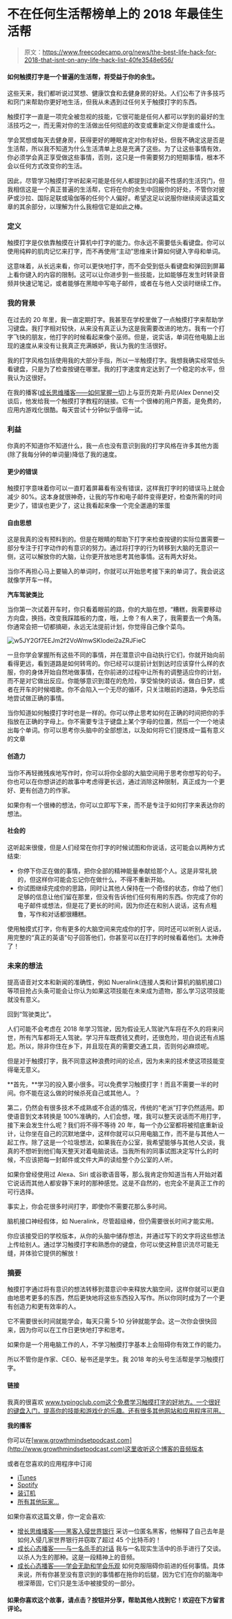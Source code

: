 # 不在任何生活帮榜单上的 2018 年最佳生活帮

> 原文：<https://www.freecodecamp.org/news/the-best-life-hack-for-2018-that-isnt-on-any-life-hack-list-40fe3548e656/>

#### 如何触摸打字是一个普遍的生活帮，将受益于你的余生。

这些天来，我们都听说过冥想、健康饮食和去健身房的好处。人们公布了许多技巧和窍门来帮助你更好地生活，但我从未遇到过任何关于触摸打字的东西。

触摸打字一直是一项完全被忽视的技能，它很可能是任何人都可以学到的最好的生活技巧之一，而无需对你的生活做出任何彻底的改变或重新定义你是谁或什么。

学会冥想或每天去健身房，获得更好的睡眠肯定对你有好处，但我不确定这是否是生活帮，所以我不知道为什么生活清单上总是充满了这些。为了让这些事情有效，你必须学会真正享受做这些事情，否则，这只是一件需要努力的短期事情，根本不会以任何方式改变你的生活。

因此，尽管学习触摸打字听起来可能是任何人都提到过的最不性感的生活窍门，但我相信这是一个真正普遍的生活帮，它将在你的余生中回报你的好处，不管你对披萨或沙拉、国际足联或瑜伽等的任何个人偏好。希望这足以说服你继续阅读这篇文章的其余部分，以理解为什么我相信它是如此之棒。

### 定义

触摸打字是仅依靠触摸在计算机中打字的能力。你永远不需要低头看键盘。你可以使用纯粹的肌肉记忆来打字，而不再使用“主动”思维来计算如何键入字母和单词。

这意味着，从长远来看，你可以更快地打字，而不会受到低头看键盘和弹回到屏幕上看你键入的内容的限制。这可以让你进步到一些技能，比如能够在发生时转录音频并快速记笔记，或者能够在黑暗中写电子邮件，或者在与他人交谈时继续工作。

### 我的背景

在过去的 20 年里，我一直定期打字。我甚至在学校里做了一点触摸打字来帮助学习键盘。我打字相对较快，从来没有真正认为这是我需要改进的地方。我有一个打字飞快的朋友，他打字的时候看起来像个巫师。但是，说实话，单词在他电脑上出现的速度从来没有让我真正充满嫉妒，我认为我的生活很好。

我的打字风格包括使用我的大部分手指，所以一半触摸打字。我想我确实经常低头看键盘，只是为了检查按键在哪里。我的打字速度肯定达到了一个稳定的水平，但我认为这很好。

在我的播客([成长思维播客——如何掌握一切](https://www.growthmindsetpodcast.com/blog/2018/1/28/12the-basics-of-entrepreneurship-how-to-master-anything))上与亚历克斯·丹尼(Alex Denne)交谈后，他发给我一个触摸打字教程的链接。它有一个很棒的用户界面，是免费的，应用内游戏化很酷。每天尝试十分钟似乎值得一试。

### 利益

你真的不知道你不知道什么，我一点也没有意识到我的打字风格在许多其他方面(除了我每分钟的单词量)降低了我的速度。

#### 更少的错误

触摸打字意味着你可以一直盯着屏幕看有没有错误，这样我打字时的错误马上就会减少 80%。这本身就很神奇，让我的写作和电子邮件变得更好，检查所需的时间更少了，错误也更少了，这让我看起来像一个完全邋遢的笨蛋

#### 自由思想

这是我真的没有预料到的。但是在眼睛的帮助下打字来检查按键的实际位置需要一部分专注于打字动作的有意识的努力。通过将打字的行为转移到大脑的无意识一侧，这可以解放你的大脑，让你更开放地思考其他事情。这有两大好处。

当你不再担心马上要输入的单词时，你就可以开始思考接下来的单词了。我会说这就像学开车一样。

**汽车驾驶类比**

当你第一次试着开车时，你只看着眼前的路，你的大脑在想，“糟糕，我需要移动方向盘，换挡，改变我踩踏板的力度，哦，上帝？有人来了，我需要去一个角落。你通常会把一切都搞砸，永远无法提前计划，你觉得自己像个菜鸟。

![w5JY2Gf7EEJm2f2VoWmwSKIodei2aZRJFieC](img/efd4c3723290084a8b8813c7688c7a16.png)

一旦你学会掌握所有这些不同的事情，并在潜意识中自动执行它们，你就开始向前看得更远，看到道路是如何转弯的。你已经可以提前计划到达时应该穿什么样的衣服，你的身体开始自然地做事情，在你前进的过程中让所有的调整适应你的计划，而不是对它做出反应。你能够意识到潜在的危险，享受愉快的谈话，做白日梦，或者在开车的时候唱歌。你不会陷入一个无尽的循环，只关注眼前的道路，争先恐后地尝试做正确的事情。

当你知道如何触摸打字时也是一样的。你可以停止思考如何在正确的时间把你的手指放在正确的字母上。你不需要专注于键盘上某个字母的位置，然后一个一个地读出每个单词。你可以思考你头脑中的全部想法，以及如何将它们提炼成一篇有意义的文章

#### 创造力

当你不再轻微残疾地写作时，你可以将你全部的大脑空间用于思考你想写的句子。你也可以在你想讲述的故事中考虑得更长远，通过消除这种限制，真正成为一个更好、更有创造力的作家。

如果你有一个很棒的想法，你可以立即写下来，而不是专注于如何打字来表达你的想法。

#### 社会的

这听起来很傻，但是人们经常在你打字的时候试图和你说话，这可能会以两种方式结束:

*   你停下你正在做的事情，把你全部的精神能量奉献给那个人。这是非常礼貌的，但这样你可能会忘记你在做什么，不得不重新开始。
*   你试图继续完成你的思路，同时让其他人保持在一个奇怪的状态，你给了他们足够的信息让他们留在那里，但没有告诉他们任何有用的东西。你完成了你的电子邮件或想法，但是花了更长的时间，因为你还在和别人说话，这有点粗鲁，写作和对话都很糟糕。

使用触摸式打字，你有更多的大脑空间来完成你的打字，同时还可以听别人说话，用完整的“真正的英语”句子回答他们，你甚至可以在打字的时候看着他们。太神奇了！

### 未来的想法

提高语音对文本和新闻的准确性，例如 Nueralink(连接人类和计算机的脑机接口)等项目抢占头条可能会让你认为如果这项技能在未来成为遗物，那么学习这项技能就没有意义。

回到“驾驶类比”。

人们可能不会考虑在 2018 年学习驾驶，因为假设无人驾驶汽车将在不久的将来问世，所有汽车都将无人驾驶。学习开车既费钱又费时，还很危险，坦白说还有点尴尬。所以，除非你住在乡下，并且现在真的需要交通工具，否则何必麻烦呢。

但是对于触摸打字，我不同意这种浪费时间的论点，因为未来的技术使这项技能变得毫无意义。

**首先，**学习的投入要小很多。可以免费学习触摸打字！而且不需要一半的时间。你不能在这么做的时候杀死自己或其他人。？

第二，仍然会有很多技术不成熟或不合适的情况，传统的“老派”打字仍然适用。即使语音到文本转换是 100%准确的，人们会想，嘿，我可以整天说话而不用打字，接下来会发生什么呢？我们将不得不等待 20 年，每一个办公室都将被彻底重新设计，让你坐在自己的沉默地堡中，这样你就可以只用电脑工作，而不是与其他人一起工作。除了这是一个垃圾想法，如果我在办公室，我希望能够与其他人交谈，我真的不想听到他们每天整天对着电脑说话。当我所有的同事试图决定写什么的时候，不应该把每一封邮件或文件大声的读给整个办公室的人听。

如果你曾经使用过 Alexa、Siri 或谷歌语音等，那么我肯定你知道当有人开始对着它说话而其他人都安静下来时的那种感觉。这是不自然的，也完全不是真正工作的可行选择。

事实上，你会花很多时间打字，即使你不需要花那么多时间。

脑机接口神经假体，如 Nueralink，尽管超级棒，但仍需要很长时间才能实用。

你应该接受旧的学校版本，从你的头脑中储存想法，并通过写下的文字将这些想法上传给别人。通过学习触摸打字和熟悉你的键盘，你可以使这种意识流尽可能无缝，并体验它提供的解放！

### 摘要

触摸打字通过将有意识的想法转移到潜意识中来释放大脑空间，这样你就可以更自由地思考更多的东西，然后更快地将这些东西投入写作。所以你同时成为了一个更有创造力和更有效率的人。

它不需要很长时间就能学会，每天只需 5-10 分钟就能学会。这一次你会很快回来，因为你可以在工作日更快地打字和思考。

如果你是一个用电脑工作的人，不学习触摸打字基本上会阻碍你有效工作的能力。

所以不管你是作家、CEO、秘书还是学生。我 2018 年的头号生活帮是学习触摸打字。

#### 链接

我真的很喜欢 www.typingclub.com这个免费学习触摸打字的好地方。一个很好的键盘入门，提高你的技能和游戏化的乐趣。还有很多其他网站和应用程序可用。

**我的播客**

你可以在[www.growthmindsetpodcast.com](http://www.growthmindsetpodcast.com)这里收听这个博客的音频版本

或者在您喜欢的应用程序中订阅

*   [iTunes](https://itunes.apple.com/gb/podcast/growth-mindset-podcast/id1273606075)
*   [Spotify](https://open.spotify.com/show/2rQ6Aug8EBudJMSBYTi8nM)
*   [装订机](https://www.stitcher.com/podcast/samuel-harris/the-growth-mindset-podcast/e/51292507)
*   [所有其他玩家…](https://anchor.fm/growth-mindset-podcast/episodes/28---Stealing-Bitcoins-and-Hacking-World-Banks---Anonymous-e1te3o)

如果你喜欢这篇文章，你一定会喜欢:

*   [增长思维播客——黑客入侵世界银行](https://www.growthmindsetpodcast.com/blog/2018/8/9/28-anonymous-hacker)
    采访一位匿名黑客，他解释了自己去年是如何入侵几家世界银行并窃取了超过 45 个比特币的！
*   [成长心态播客——与一名杀手的对话](https://www.growthmindsetpodcast.com/blog/2018/8/29-hitman-life)
    我与一名现实生活中的杀手进行了交谈。以杀人为生的那种。这是一段精神上的音频。
*   [成长心态播客——学会无助和学会乐观](https://www.growthmindsetpodcast.com/blog/learned-helplessness)
    如何克服阻碍你前进的任何事情。具体来说，所有你甚至没有意识到的事情都在拖你的后腿，因为它们在你的脑海中根深蒂固，它们只是生活中被接受的一部分。

#### 如果你喜欢这个故事，请点击？按钮并分享，帮助其他人找到它！欢迎在下方留言评论。